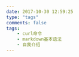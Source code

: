 ```yaml
---
date: 2017-10-30 12:59:25
type: "tags"
comments: false
tags: 
    - curl命令
    - markdown基本语法
    - 自我介绍
---
```

